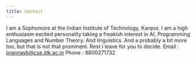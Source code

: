 ```yaml
---
title: Contact
---
```


I am a Sophomore at the Indian Institute of Technology, Kanpur. I am a high enthusiasm excited personality taking a freakish interest in AI, Programming Languages and Number Theory. And linguistics. And a probably a bit more too, but that is not that prominent. Rest I leave for you to decide. 
Email :  prannayk@cse.iitk.ac.in
Phone :  8800271732
